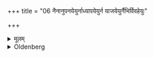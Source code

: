 +++
title = "06 नैनानुपनयेयुर्नाध्यापयेयुर्न याजयेयुर्नैभिर्विवहेयुः"

+++

<details><summary>मूलम्</summary>

नैनानुपनयेयुर्नाध्यापयेयुर्न याजयेयुर्नैभिर्विवहेयुः ६
</details>

<details><summary>Oldenberg</summary>

6. Let them not initiate such men, nor teach them, nor perform sacrifices for them, nor form matrimonial alliances with them.
</details>
